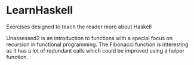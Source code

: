 # LearnHaskell
Exercises designed to teach the reader more about Haskell

Unassessed2 is an introduction to functions with a special focus on recursion in functional programming. 
The Fibonacci function is interesting as it has a lot of redundant calls which could be improved using a helper function.
